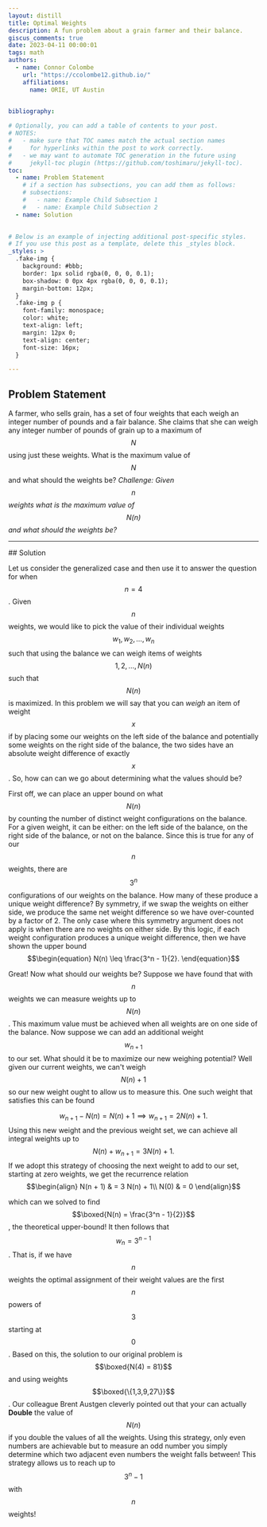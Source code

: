 ```yaml
---
layout: distill
title: Optimal Weights
description: A fun problem about a grain farmer and their balance.
giscus_comments: true
date: 2023-04-11 00:00:01
tags: math 
authors:
  - name: Connor Colombe
    url: "https://ccolombe12.github.io/"
    affiliations:
      name: ORIE, UT Austin
  

bibliography: 

# Optionally, you can add a table of contents to your post.
# NOTES:
#   - make sure that TOC names match the actual section names
#     for hyperlinks within the post to work correctly.
#   - we may want to automate TOC generation in the future using
#     jekyll-toc plugin (https://github.com/toshimaru/jekyll-toc).
toc:
  - name: Problem Statement
    # if a section has subsections, you can add them as follows:
    # subsections:
    #   - name: Example Child Subsection 1
    #   - name: Example Child Subsection 2
  - name: Solution
  

# Below is an example of injecting additional post-specific styles.
# If you use this post as a template, delete this _styles block.
_styles: >
  .fake-img {
    background: #bbb;
    border: 1px solid rgba(0, 0, 0, 0.1);
    box-shadow: 0 0px 4px rgba(0, 0, 0, 0.1);
    margin-bottom: 12px;
  }
  .fake-img p {
    font-family: monospace;
    color: white;
    text-align: left;
    margin: 12px 0;
    text-align: center;
    font-size: 16px;
  }

---
```

## Problem Statement
A farmer, who sells grain, has a set of four weights that each weigh an integer number of pounds and a fair balance. She claims that she can weigh any integer number of pounds of grain up to a maximum of $$N$$ using just these weights. What is the maximum value of $$N$$ and what should the weights be? *Challenge: Given $$n$$ weights what is the maximum value of $$N(n)$$ and what should the weights be?*
<hr>
## Solution

Let us consider the generalized case and then use it to answer the question for when $$n = 4 $$. Given $$n$$ weights, we would like to pick the value of their individual weights $$w_1,w_2,\ldots, w_n$$ such that using the balance we can weigh items of weights $$1,2, \ldots, N(n)$$ such that $$N(n)$$ is maximized. In this problem we will say that you can *weigh* an item of weight $$x$$ if by placing some our weights on the left side of the balance and potentially some weights on the right side of the balance, the two sides have an absolute weight difference of exactly $$x$$. So, how can can we go about determining what the values should be?

First off, we can place an upper bound on what $$N(n)$$ by counting the number of distinct weight configurations on the balance. For a given weight, it can be either: on the left side of the balance, on the right side of the balance, or not on the balance. Since this is true for any of our $$n$$ weights, there are $$3^n$$ configurations of our weights on the balance. How many of these produce a unique weight difference? By symmetry, if we swap the  weights on either side, we produce the same net weight difference so we have over-counted by a factor of 2. The only case where this symmetry argument does not apply is when there are no weights on either side. By this logic, if each weight configuration produces a unique weight difference, then we have shown the upper bound $$\begin{equation}
  N(n) \leq \frac{3^n - 1}{2}.
\end{equation}$$

Great! Now what should our weights be? Suppose we have found that with $$n$$ weights we can measure weights up to $$N(n)$$. This maximum value must be achieved when all weights are on one side of the balance. Now suppose we can add an additional weight $$w_{n+1}$$ to our set. What should it be to maximize our new weighing potential? Well given our current weights, we can't weigh $$N(n) + 1$$ so our new weight ought to allow us to measure this. One such weight that satisfies this can be found 

$$\begin{equation}
  w_{n+1} - N(n) = N(n) + 1 \implies w_{n+1} = 2 N(n) + 1.
\end{equation}$$
Using this new weight and the previous weight set, we can achieve all integral weights up to $$N(n) + w_{n+1} = 3 N(n) + 1.$$ If we adopt this strategy of choosing the next weight to add to our set, starting at zero weights, we get the recurrence relation $$\begin{align}
  N(n + 1) & = 3 N(n) + 1\\ 
  N(0) & = 0
\end{align}$$

which can we solved to find $$\boxed{N(n) = \frac{3^n - 1}{2}}$$, the theoretical upper-bound! It then follows that $$w_{n} =  3^{n-1}$$. That is, if we have $$n$$ weights the optimal assignment of their weight values are the first $$n$$ powers of $$3$$ starting at $$0$$. Based on this, the solution to our original problem is $$\boxed{N(4) = 81}$$ and using weights $$\boxed{\{1,3,9,27\}}$$. 
Our colleague Brent Austgen cleverly pointed out that your can actually **Double** the value of $$N(n)$$ if you double the values of all the weights. Using this strategy, only even numbers are achievable but to measure an odd number you simply determine which two adjacent even numbers the weight falls between! This strategy allows us to reach up to $$3^n - 1$$ with $$n$$ weights!




